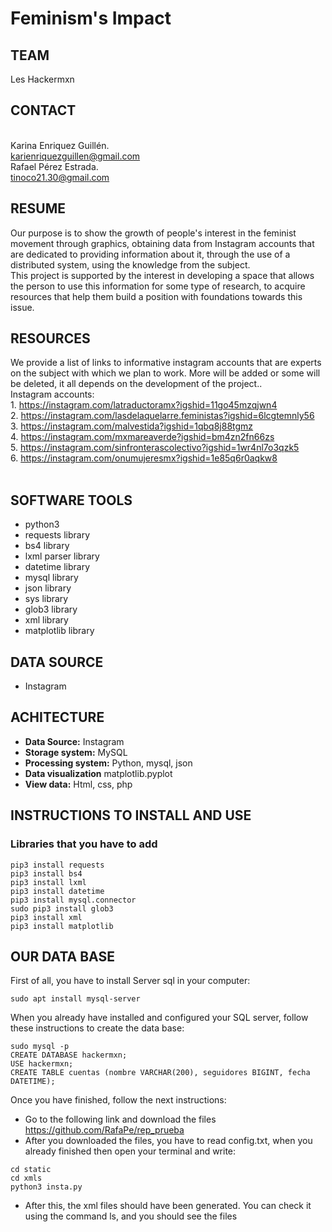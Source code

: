 # Feminism's Impact
## **TEAM**
Les Hackermxn
## CONTACT
<br/>Karina Enriquez Guillén.<br/>
karienriquezguillen@gmail.com<br/>
Rafael Pérez Estrada.<br/>
tinoco21.30@gmail.com
## RESUME 
Our purpose is to show the growth of people's interest in the feminist movement through graphics, obtaining data from Instagram accounts that are dedicated to providing information about it, through the use of a distributed system, using the  knowledge from the subject.<br/>
This project is supported by the interest in developing a space that allows the person to use this information for some type of research, to acquire resources that help them build a position with foundations towards this issue. <br/>
## RESOURCES
We provide a list of links to informative instagram accounts that are experts on the subject with which we plan to work. More will be added or some will be deleted, it all depends on the development of the project..
<br/>Instagram accounts:<br/>
	1. https://instagram.com/latraductoramx?igshid=11go45mzqjwn4<br/>
	2. https://instagram.com/lasdelaquelarre.feministas?igshid=6lcgtemnly56<br/>
	3. https://instagram.com/malvestida?igshid=1qbq8j88tgmz<br/>
	4. https://instagram.com/mxmareaverde?igshid=bm4zn2fn66zs<br/>
	5. https://instagram.com/sinfronterascolectivo?igshid=1wr4nl7o3qzk5<br/>
	6. https://instagram.com/onumujeresmx?igshid=1e85q6r0aqkw8<br/>
</br>
## SOFTWARE TOOLS
- python3
- requests library
- bs4 library
- lxml parser library
- datetime library
- mysql library
- json library
- sys library
- glob3 library
- xml library
- matplotlib library

## DATA SOURCE
- Instagram

## ACHITECTURE
- **Data Source:** Instagram
- **Storage system:** MySQL
- **Processing system:** Python, mysql, json
- **Data visualization** matplotlib.pyplot
- **View data:** Html, css, php

## INSTRUCTIONS TO INSTALL AND USE
### Libraries that you have to add
```
pip3 install requests
pip3 install bs4
pip3 install lxml
pip3 install datetime
pip3 install mysql.connector
sudo pip3 install glob3
pip3 install xml
pip3 install matplotlib
```
## OUR DATA BASE
First of all, you have to install Server sql in your computer:
```
sudo apt install mysql-server
```
When you already have installed  and configured your SQL server, follow these instructions to create the data base:
```
sudo mysql -p
CREATE DATABASE hackermxn;
USE hackermxn;
CREATE TABLE cuentas (nombre VARCHAR(200), seguidores BIGINT, fecha DATETIME);
```
Once you have finished, follow the next instructions:
- Go to the following link and download the files 
https://github.com/RafaPe/rep_prueba </br>
- After you downloaded the files, you have to read config.txt, when you already finished then open your terminal and write: 
```
cd static
cd xmls
python3 insta.py
```
- After this, the xml files should have been generated. You can check it using the command ls, and you should see the files 

